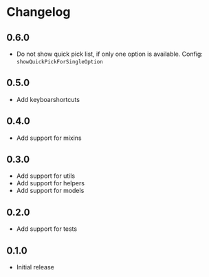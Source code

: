 # Changelog

## 0.6.0
- Do not show quick pick list, if only one option is available. Config:
  `showQuickPickForSingleOption`

## 0.5.0
- Add keyboarshortcuts

## 0.4.0
- Add support for mixins

## 0.3.0
- Add support for utils
- Add support for helpers
- Add support for models

## 0.2.0
- Add support for tests

## 0.1.0
- Initial release
